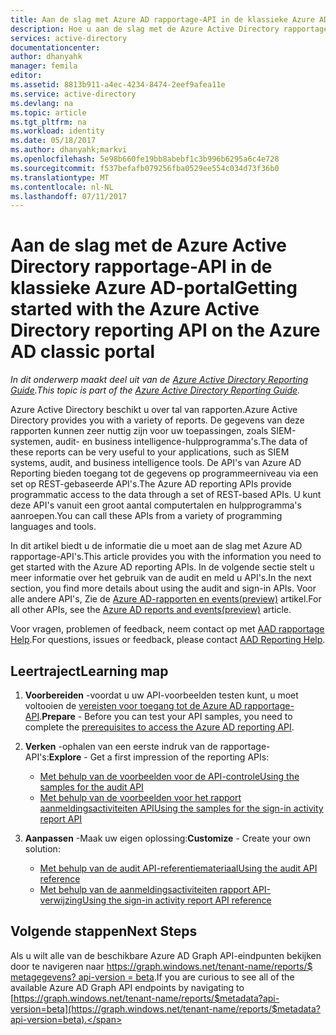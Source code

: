 ```yaml
---
title: Aan de slag met Azure AD rapportage-API in de klassieke Azure AD-portal | Microsoft Docs
description: Hoe u aan de slag met de Azure Active Directory rapportage-API
services: active-directory
documentationcenter: 
author: dhanyahk
manager: femila
editor: 
ms.assetid: 8813b911-a4ec-4234-8474-2eef9afea11e
ms.service: active-directory
ms.devlang: na
ms.topic: article
ms.tgt_pltfrm: na
ms.workload: identity
ms.date: 05/18/2017
ms.author: dhanyahk;markvi
ms.openlocfilehash: 5e98b660fe19bb8abebf1c3b996b6295a6c4e728
ms.sourcegitcommit: f537befafb079256fba0529ee554c034d73f36b0
ms.translationtype: MT
ms.contentlocale: nl-NL
ms.lasthandoff: 07/11/2017
---
```

# <a name="getting-started-with-the-azure-active-directory-reporting-api-on-the-azure-ad-classic-portal"></a><span data-ttu-id="888c3-103">Aan de slag met de Azure Active Directory rapportage-API in de klassieke Azure AD-portal</span><span class="sxs-lookup"><span data-stu-id="888c3-103">Getting started with the Azure Active Directory reporting API on the Azure AD classic portal</span></span>
<span data-ttu-id="888c3-104">*In dit onderwerp maakt deel uit van de [Azure Active Directory Reporting Guide](active-directory-reporting-guide.md).*</span><span class="sxs-lookup"><span data-stu-id="888c3-104">*This topic is part of the [Azure Active Directory Reporting Guide](active-directory-reporting-guide.md).*</span></span>

<span data-ttu-id="888c3-105">Azure Active Directory beschikt u over tal van rapporten.</span><span class="sxs-lookup"><span data-stu-id="888c3-105">Azure Active Directory provides you with a variety of reports.</span></span> <span data-ttu-id="888c3-106">De gegevens van deze rapporten kunnen zeer nuttig zijn voor uw toepassingen, zoals SIEM-systemen, audit- en business intelligence-hulpprogramma's.</span><span class="sxs-lookup"><span data-stu-id="888c3-106">The data of these reports can be very useful to your applications, such as SIEM systems, audit, and business intelligence tools.</span></span> <span data-ttu-id="888c3-107">De API's van Azure AD Reporting bieden toegang tot de gegevens op programmeerniveau via een set op REST-gebaseerde API's.</span><span class="sxs-lookup"><span data-stu-id="888c3-107">The Azure AD reporting APIs provide programmatic access to the data through a set of REST-based APIs.</span></span> <span data-ttu-id="888c3-108">U kunt deze API's vanuit een groot aantal computertalen en hulpprogramma's aanroepen.</span><span class="sxs-lookup"><span data-stu-id="888c3-108">You can call these APIs from a variety of programming languages and tools.</span></span>

<span data-ttu-id="888c3-109">In dit artikel biedt u de informatie die u moet aan de slag met Azure AD rapportage-API's.</span><span class="sxs-lookup"><span data-stu-id="888c3-109">This article provides you with the information you need to get started with the Azure AD reporting APIs.</span></span>
<span data-ttu-id="888c3-110">In de volgende sectie stelt u meer informatie over het gebruik van de audit en meld u API's.</span><span class="sxs-lookup"><span data-stu-id="888c3-110">In the next section, you find more details about using the audit and sign-in APIs.</span></span> <span data-ttu-id="888c3-111">Voor alle andere API's, Zie de [Azure AD-rapporten en events(preview)](https://msdn.microsoft.com/Library/Azure/Ad/Graph/howto/azure-ad-reports-and-events-preview) artikel.</span><span class="sxs-lookup"><span data-stu-id="888c3-111">For all other APIs, see the [Azure AD reports and events(preview)](https://msdn.microsoft.com/Library/Azure/Ad/Graph/howto/azure-ad-reports-and-events-preview) article.</span></span>

<span data-ttu-id="888c3-112">Voor vragen, problemen of feedback, neem contact op met [AAD rapportage Help](mailto:aadreportinghelp@microsoft.com).</span><span class="sxs-lookup"><span data-stu-id="888c3-112">For questions, issues or feedback, please contact [AAD Reporting Help](mailto:aadreportinghelp@microsoft.com).</span></span>

## <a name="learning-map"></a><span data-ttu-id="888c3-113">Leertraject</span><span class="sxs-lookup"><span data-stu-id="888c3-113">Learning map</span></span>
1. <span data-ttu-id="888c3-114">**Voorbereiden** -voordat u uw API-voorbeelden testen kunt, u moet voltooien de [vereisten voor toegang tot de Azure AD rapportage-API](active-directory-reporting-api-prerequisites.md).</span><span class="sxs-lookup"><span data-stu-id="888c3-114">**Prepare** - Before you can test your API samples, you need to complete the [prerequisites to access the Azure AD reporting API](active-directory-reporting-api-prerequisites.md).</span></span>
2. <span data-ttu-id="888c3-115">**Verken** -ophalen van een eerste indruk van de rapportage-API's:</span><span class="sxs-lookup"><span data-stu-id="888c3-115">**Explore** - Get a first impression of the reporting APIs:</span></span>
   
   * [<span data-ttu-id="888c3-116">Met behulp van de voorbeelden voor de API-controle</span><span class="sxs-lookup"><span data-stu-id="888c3-116">Using the samples for the audit API</span></span>](active-directory-reporting-api-audit-samples.md) 
   * [<span data-ttu-id="888c3-117">Met behulp van de voorbeelden voor het rapport aanmeldingsactiviteiten API</span><span class="sxs-lookup"><span data-stu-id="888c3-117">Using the samples for the sign-in activity report API</span></span>](active-directory-reporting-api-sign-in-activity-samples.md)
3. <span data-ttu-id="888c3-118">**Aanpassen** -Maak uw eigen oplossing:</span><span class="sxs-lookup"><span data-stu-id="888c3-118">**Customize** -  Create your own solution:</span></span> 
   
   * [<span data-ttu-id="888c3-119">Met behulp van de audit API-referentiemateriaal</span><span class="sxs-lookup"><span data-stu-id="888c3-119">Using the audit API reference</span></span>](active-directory-reporting-api-audit-reference.md) 
   * [<span data-ttu-id="888c3-120">Met behulp van de aanmeldingsactiviteiten rapport API-verwijzing</span><span class="sxs-lookup"><span data-stu-id="888c3-120">Using the sign-in activity report API reference</span></span>](active-directory-reporting-api-sign-in-activity-reference.md)

## <a name="next-steps"></a><span data-ttu-id="888c3-121">Volgende stappen</span><span class="sxs-lookup"><span data-stu-id="888c3-121">Next Steps</span></span>
<span data-ttu-id="888c3-122">Als u wilt alle van de beschikbare Azure AD Graph API-eindpunten bekijken door te navigeren naar [https://graph.windows.net/tenant-name/reports/$ metagegevens? api-version = beta](https://graph.windows.net/tenant-name/reports/$metadata?api-version=beta).</span><span class="sxs-lookup"><span data-stu-id="888c3-122">If you are curious to see all of the available Azure AD Graph API endpoints by navigating to [https://graph.windows.net/tenant-name/reports/$metadata?api-version=beta](https://graph.windows.net/tenant-name/reports/$metadata?api-version=beta).</span></span>

